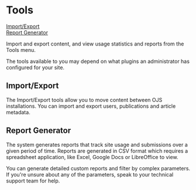 # Tools
  
[Import/Export](tools#import-export)  
[Report Generator](tools#report-generator)

Import and export content, and view usage statistics and reports from the Tools menu.

The tools available to you may depend on what plugins an administrator has configured for your site.

## <a name="import-export"></a>Import/Export

The Import/Export tools allow you to move content between OJS installations. You can import and export users, publications and article metadata.

## <a name="report-generator"></a>Report Generator

The system generates reports that track site usage and submissions over a given period of time. Reports are generated in CSV format which requires a spreadsheet application, like Excel, Google Docs or LibreOffice to view.

You can generate detailed custom reports and filter by complex parameters. If you're unsure about any of the parameters, speak to your technical support team for help.
